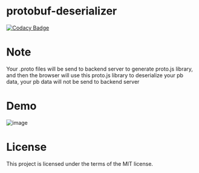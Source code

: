 # protobuf-deserializer
[![Codacy Badge](https://api.codacy.com/project/badge/Grade/587d74747c5b457ba088c3fcaa08c068)](https://www.codacy.com/manual/zmcx16/protobuf-deserializer?utm_source=github.com&amp;utm_medium=referral&amp;utm_content=zmcx16/protobuf-deserializer&amp;utm_campaign=Badge_Grade)

# Note
Your .proto files will be send to backend server to generate proto.js library, and then the browser will use this proto.js library to deserialize your pb data, your pb data will not be send to backend server

# Demo

![image](https://github.com/zmcx16/protobuf-deserializer/blob/master/demo/demo.gif)


# License
This project is licensed under the terms of the MIT license.
